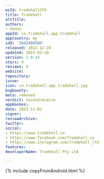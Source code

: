 ```yaml
---
wsId: tradehallCFD
title: Tradehall
altTitle: 
authors:
- danny
appId: co.tradehall.app.tradehall
appCountry: my
idd: '1642488506'
released: 2022-12-20
updated: 2023-03-10
version: 1.0.14
stars: 4
reviews: 4
website: 
repository: 
issue: 
icon: co.tradehall.app.tradehall.jpg
bugbounty: 
meta: removed
verdict: nosendreceive
appHashes: 
date: 2023-11-02
signer: 
reviewArchive: 
twitter: 
social:
- https://www.tradehall.co
- https://www.facebook.com/Tradehall.co
- https://www.instagram.com/tradehall_ltd
features: 
developerName: Tradehall Pty Ltd

---
```


{% include copyFromAndroid.html %}